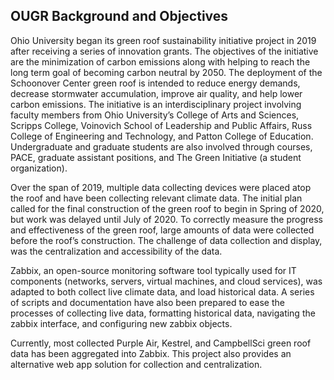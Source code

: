 ## OUGR Background and Objectives
Ohio University began its green roof sustainability initiative project in 2019 after receiving a series of innovation grants. The objectives of the initiative are the minimization of carbon emissions along with helping to reach the long term goal of becoming carbon neutral by 2050. The deployment of the Schoonover Center green roof is intended to reduce energy demands, decrease stormwater accumulation, improve air quality, and help lower carbon emissions. The initiative is an interdisciplinary project involving faculty members from Ohio University’s College of Arts and Sciences, Scripps College, Voinovich School of Leadership and Public Affairs, Russ College of Engineering and Technology, and Patton College of Education. Undergraduate and graduate students are also involved through courses, PACE, graduate assistant positions, and The Green Initiative (a student organization). 

Over the span of 2019, multiple data collecting devices were placed atop the roof and have been collecting relevant climate data. The initial plan called for the final construction of the green roof to begin in Spring of 2020, but work was delayed until July of 2020. To correctly measure the progress and effectiveness of the green roof, large amounts of data were collected before the roof’s construction. The challenge of data collection and display, was the centralization and accessibility of the data.

Zabbix, an open-source monitoring software tool typically used for IT components (networks, servers, virtual machines, and cloud services), was adapted to both collect live climate data, and load historical data. A series of scripts and documentation have also been prepared to ease the processes of collecting live data, formatting historical data, navigating the zabbix interface, and configuring new zabbix objects.

Currently, most collected Purple Air, Kestrel, and CampbellSci green roof data has been aggregated into Zabbix. This project also provides an alternative web app solution for collection and centralization.
